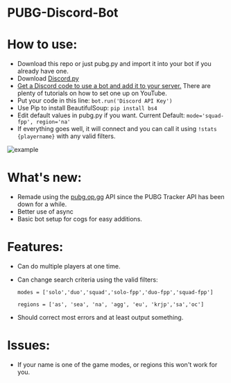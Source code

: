 # PUBG-Discord-Bot

# How to use:
- Download this repo or just pubg.py and import it into your bot if you already have one.
- Download [Discord.py](https://github.com/Rapptz/discord.py)
- [Get a Discord code to use a bot and add it to your server.](https://discordapp.com/developers/docs/topics/oauth2#bots)  There are plenty of tutorials on how to set one up on YouTube.
- Put your code in this line: `bot.run('Discord API Key')`
- Use Pip to install BeautifulSoup: `pip install bs4`
- Edit default values in pubg.py if you want. Current Default: `mode='squad-fpp', region='na'`
- If everything goes well, it will connect and you can call it using `!stats {playername}` with any valid filters.

![example](https://i.imgur.com/9RFZpKT.png)

# What's new:
- Remade using the [pubg.op.gg](https://pubg.op.gg/) API since the PUBG Tracker API has been down for a while.
- Better use of async
- Basic bot setup for cogs for easy additions.

# Features:
- Can do multiple players at one time.
- Can change search criteria using the valid filters:

  `modes = ['solo','duo','squad','solo-fpp','duo-fpp','squad-fpp']`

  `regions = ['as', 'sea', 'na', 'agg', 'eu', 'krjp','sa','oc']`

- Should correct most errors and at least output something.

# Issues:
- If your name is one of the game modes, or regions this won't work for you.
